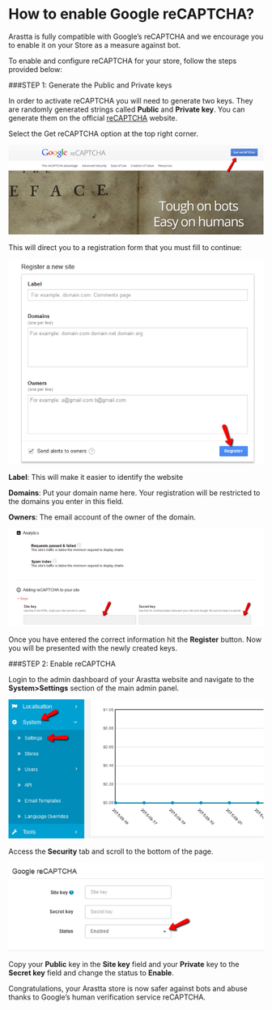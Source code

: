How to enable Google reCAPTCHA?
===============================

Arastta is fully compatible with Google’s  reCAPTCHA and we encourage you to enable it on your Store as a measure against bot.

To enable and configure reCAPTCHA for your store, follow the steps provided below:

###STEP 1: Generate the Public and Private keys

In order to activate reCAPTCHA you will need to generate two keys. They are randomly generated strings called **Public** and **Private key**.  You can generate them on the official [reCAPTCHA](http://www.google.com/recaptcha) website.

Select the Get reCAPTCHA option at the top right corner.

![Getting recaptcha](_images/google-recaptcha-1.png)

This will direct you to a registration form that you must fill to continue:

![Registering a new website to be serviced by recaptcha](_images/google-recaptcha-2.png)

**Label**: This will make it easier to identify the website

**Domains**: Put your domain name here. Your registration will be restricted to the domains you enter in this field.

**Owners**: The email account of the owner of the domain.

![Generating the private and public keys](_images/google-recaptcha-3.png)

Once you have entered the correct information hit the **Register** button. Now you will be presented with the newly created keys.

###STEP 2: Enable reCAPTCHA

Login to the admin dashboard of your Arastta website and navigate to the **System>Settings** section of the main admin panel.

![Navigating to the Settings Menu in Arastta](_images/google-recaptcha-4.png)

Access the **Security** tab and scroll to the bottom of the page.

![Pasting the keys in order to Enable repcaptcha](_images/google-recaptcha-5.png)

Copy your **Public** key in the **Site key** field and your **Private** key to the **Secret key** field and change the status to **Enable**.

Congratulations, your Arastta store is now safer against bots and abuse thanks to Google’s human verification service reCAPTCHA.
